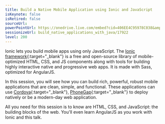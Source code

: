 ```yaml
---
title: Build a Native Mobile Application using Ionic and JavaScript
isKeynote: false
isRetired: false
sourceUrl:
powerPointUrl: https://onedrive.live.com/embed?cid=406EE4C95978C038&amp;resid=406EE4C95978C038%2171311&amp;authkey=AGYmbK71qIIX7iE&amp;em=2
sessionizeUrl: build_native_applications_with_java/17922
level: 200
---
```

Ionic lets you build mobile apps using only JavaScript. The [Ionic framework](https://ionicframework.com/){:target="_blank"} is a free and open-source library of mobile-optimized HTML, CSS, and JS components along with tools for building highly interactive native and progressive web apps. It is made with Sass, optimized for AngularJS.

In this session, you will see how you can build rich, powerful, robust mobile applications that are clean, simple, and functional. These applications can use [Cordova](https://cordova.apache.org/){:target="_blank"}, [PhoneGap](https://phonegap.com/){:target="_blank"} to deploy natively or be a modern-day web application.

All you need for this session is to know are HTML, CSS, and JavaScript: the building blocks of the web. You'll even learn AngularJS as you work with Ionic and this talk.
